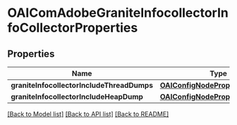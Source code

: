 # OAIComAdobeGraniteInfocollectorInfoCollectorProperties

## Properties
Name | Type | Description | Notes
------------ | ------------- | ------------- | -------------
**graniteInfocollectorIncludeThreadDumps** | [**OAIConfigNodePropertyBoolean***](OAIConfigNodePropertyBoolean.md) |  | [optional] 
**graniteInfocollectorIncludeHeapDump** | [**OAIConfigNodePropertyBoolean***](OAIConfigNodePropertyBoolean.md) |  | [optional] 

[[Back to Model list]](../README.md#documentation-for-models) [[Back to API list]](../README.md#documentation-for-api-endpoints) [[Back to README]](../README.md)


